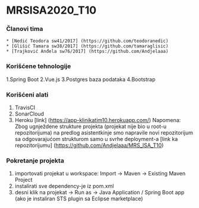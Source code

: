 # MRSISA2020_T10

### Članovi tima
    * [Nedić Teodora sw41/2017] (https://github.com/teodoranedic)
    * [Glišić Tamara sw38/2017] (https://github.com/tamaraglisic)
    * [Trajković Anđela sw76/2017] (https://github.com/Andjelaaa)

### Korišćene tehnologije
  1.Spring Boot
  2.Vue.js
  3.Postgres baza podataka
  4.Bootstrap
  
### Korišćeni alati
  1. TravisCI
  2. SonarCloud
  3. Heroku [link] (https://app-klinikatim10.herokuapp.com/)
  Napomena: Zbog ugnježdene strukture projekta (projekat nije bio u root-u repozitorijuma) na predlog asistentkinje smo napravile novi repozitorijum sa odgovarajućom strukturom samo u svrhe deployment-a  [link ka repozitorijumu] (https://github.com/Andjelaaa/MRS_ISA_T10)
  
  
### Pokretanje projekta
  1. importovati projekat u workspace: Import -> Maven -> Existing Maven Project
  2. instalirati sve dependency-je iz pom.xml
  3. desni klik na projekat -> Run as -> Java Application / Spring Boot app (ako je instaliran STS plugin sa Eclipse marketplace)
  
